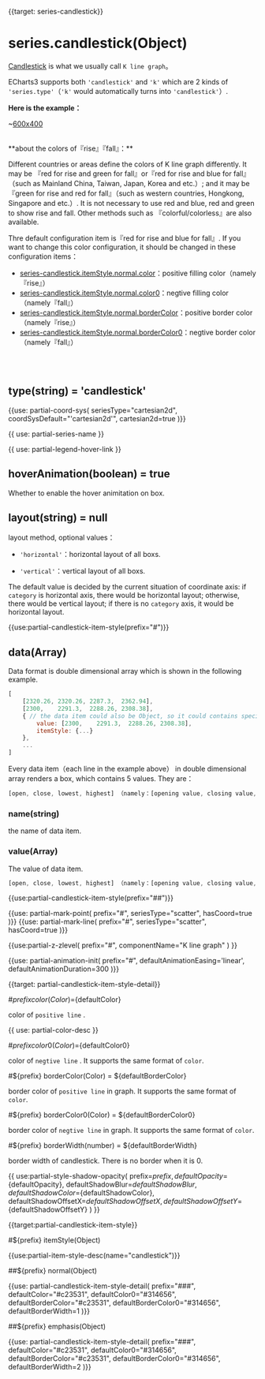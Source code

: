
{{target: series-candlestick}}

# series.candlestick(Object)

[Candlestick](https://en.wikipedia.org/wiki/Candlestick_chart) is what we usually call `K line graph`。

ECharts3  supports both `'candlestick'` and `'k'` which are 2 kinds of `'series.type'`（`'k'` would automatically turns into `'candlestick'`）.

**Here is the example：**

~[600x400](${galleryViewPath}candlestick-sh&edit=1&reset=1)


<br>
**about the colors of『rise』『fall』：**

Different countries or areas define the colors of K line graph differently. It may be 『red for rise and green for fall』or『red for rise and blue for fall』（such as Mainland China, Taiwan, Japan, Korea and etc.）; and it may be 『green for rise and red for fall』（such as western countries, Hongkong, Singapore and etc.）. It is not necessary to use red and blue, red and green to show rise and fall. Other methods such as 『colorful/colorless』are also available.


Thre default configuration item is『red for rise and blue for fall』. If you want to change this color configuration, it should be changed in these configuration items：

+ [series-candlestick.itemStyle.normal.color](~series-candlestick.itemStyle.normal.color)：positive filling color（namely『rise』）
+ [series-candlestick.itemStyle.normal.color0](~series-candlestick.itemStyle.normal.color0)：negtive filling color（namely『fall』）
+ [series-candlestick.itemStyle.normal.borderColor](~series-candlestick.itemStyle.normal.borderColor)：positive border color（namely『rise』）
+ [series-candlestick.itemStyle.normal.borderColor0](series-candlestick.itemStyle.normal.borderColor0)：negtive border color（namely『fall』）


<br>
<br>

## type(string) = 'candlestick'

{{use: partial-coord-sys(
    seriesType="cartesian2d",
    coordSysDefault="'cartesian2d'",
    cartesian2d=true
)}}

{{ use: partial-series-name }}

{{ use: partial-legend-hover-link }}


## hoverAnimation(boolean) = true

Whether to enable the hover animitation on box.


## layout(string) = null

layout method, optional values：

+ `'horizontal'`：horizontal layout of all boxs.

+ `'vertical'`：vertical layout of all boxs.

The default value is decided by the current situation of coordinate axis: if `category` is horizontal axis, there would be horizontal layout; otherwise, there would be vertical layout; if there is no `category` axis, it would be horizontal layout. 



{{use:partial-candlestick-item-style(prefix="#")}}


## data(Array)

Data format is double dimensional array which is shown in the following example.

```javascript
[
    [2320.26, 2320.26, 2287.3,  2362.94],
    [2300,    2291.3,  2288.26, 2308.38],
    { // the data item could also be Object, so it could contains special setting values for this data item.
        value: [2300,    2291.3,  2288.26, 2308.38],
        itemStyle: {...}
    },
    ...
]
```

Every data item（each line in the example above） in double dimensional array renders a box, which contains 5 values. They are：

```javascript
[open, close, lowest, highest] （namely：[opening value, closing value, lowest value, highest value]）
```

### name(string)

the name of data item.

### value(Array)

The value of data item.


```javascript
[open, close, lowest, highest] （namely：[opening value, closing value, lowest value, highest value]）
```


{{use:partial-candlestick-item-style(prefix="##")}}



{{use: partial-mark-point(
    prefix="#",
    seriesType="scatter",
    hasCoord=true
)}}
{{use: partial-mark-line(
    prefix="#",
    seriesType="scatter",
    hasCoord=true
)}}

{{use:partial-z-zlevel(
    prefix="#",
    componentName="K line graph"
) }}

{{use: partial-animation-init(
    prefix="#",
    defaultAnimationEasing='linear',
    defaultAnimationDuration=300
)}}







{{target: partial-candlestick-item-style-detail}}

#${prefix} color(Color)=${defaultColor}

color of `positive line` .

{{ use: partial-color-desc }}

#${prefix} color0(Color)=${defaultColor0}

color of `negtive line` . It supports the same format of `color`.


#${prefix} borderColor(Color) = ${defaultBorderColor}

border color of `positive line` in graph.  It supports the same format of `color`. 


#${prefix} borderColor0(Color) = ${defaultBorderColor0}

border color of `negtive line` in graph.  It supports the same format of `color`. 


#${prefix} borderWidth(number) = ${defaultBorderWidth}

border width of candlestick. There is no border when it is 0.

{{ use:partial-style-shadow-opacity(
    prefix=${prefix},
    defaultOpacity=${defaultOpacity},
    defaultShadowBlur=${defaultShadowBlur},
    defaultShadowColor=${defaultShadowColor},
    defaultShadowOffsetX=${defaultShadowOffsetX},
    defaultShadowOffsetY=${defaultShadowOffsetY}
) }}









{{target:partial-candlestick-item-style}}


#${prefix} itemStyle(Object)

{{use:partial-item-style-desc(name="candlestick")}}


##${prefix} normal(Object)

{{use: partial-candlestick-item-style-detail(
    prefix="###",
    defaultColor="#c23531",
    defaultColor0="#314656",
    defaultBorderColor="#c23531",
    defaultBorderColor0="#314656",
    defaultBorderWidth=1
)}}

##${prefix} emphasis(Object)

{{use: partial-candlestick-item-style-detail(
    prefix="###",
    defaultColor="#c23531",
    defaultColor0="#314656",
    defaultBorderColor="#c23531",
    defaultBorderColor0="#314656",
    defaultBorderWidth=2
)}}

